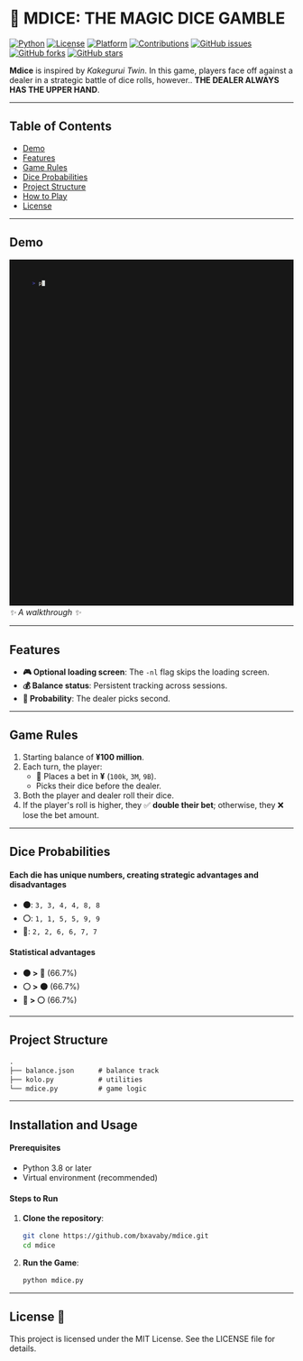 # 🎲 MDICE: THE MAGIC DICE GAMBLE

[![Python](https://img.shields.io/badge/Python-3.8%2B-blue?style=flat-square)](https://www.python.org/downloads/)
[![License](https://img.shields.io/badge/License-MIT-green?style=flat-square)](LICENSE)
[![Platform](https://img.shields.io/badge/Platform-Terminal-lightgrey?style=flat-square)](#)
[![Contributions](https://img.shields.io/badge/Contributions-Welcome-orange?style=flat-square)](CONTRIBUTING.md)
[![GitHub issues](https://img.shields.io/github/issues/bxavaby/mdice?style=flat-square)](https://github.com/bxavaby/mdice/issues)
[![GitHub forks](https://img.shields.io/github/forks/bxavaby/mdice?style=flat-square)](https://github.com/bxavaby/mdice/network)
[![GitHub stars](https://img.shields.io/github/stars/bxavaby/mdice?style=flat-square)](https://github.com/bxavaby/mdice/stargazers)

**Mdice** is inspired by *Kakegurui Twin*. In this game, players face off against a dealer in a strategic battle of dice rolls, however.. **THE DEALER ALWAYS HAS THE UPPER HAND**. 

---

## Table of Contents
- [Demo](#demo)
- [Features](#features)
- [Game Rules](#game-rules)
- [Dice Probabilities](#dice-probabilities)
- [Project Structure](#project-structure)
- [How to Play](#how-to-play)
- [License](#license)

---

## Demo
![Mdice Demo](assets/magic.gif)  
*✨ A walkthrough ✨*

---

## Features
- **🎮 Optional loading screen**: The `-nl` flag skips the loading screen.
- **💰 Balance status**: Persistent tracking across sessions.
- **🎯 Probability**: The dealer picks second.

---

## Game Rules
1. Starting balance of **¥100 million**.
2. Each turn, the player:
   - 💸 Places a bet in **¥** (`100k`, `3M`, `9B`).
   - Picks their dice before the dealer.
3. Both the player and dealer roll their dice.
4. If the player's roll is higher, they ✅ **double their bet**; otherwise, they ❌ lose the bet amount.

---

## Dice Probabilities

#### **Each die has unique numbers, creating strategic advantages and disadvantages**
- **⚫**: `3, 3, 4, 4, 8, 8`
- **⚪**: `1, 1, 5, 5, 9, 9`
- **🔴**: `2, 2, 6, 6, 7, 7`

#### **Statistical advantages**
- **⚫ > 🔴** (66.7%)
- **⚪ > ⚫** (66.7%)
- **🔴 > ⚪** (66.7%)

---

## **Project Structure**
```plaintext
.
├── balance.json      # balance track
├── kolo.py           # utilities
└── mdice.py          # game logic
```

---

## **Installation and Usage**

#### **Prerequisites**
- Python 3.8 or later
- Virtual environment (recommended)

#### **Steps to Run**
1. **Clone the repository**:

   ```bash
   git clone https://github.com/bxavaby/mdice.git
   cd mdice
   ```
   
2. **Run the Game**:

   ```bash
   python mdice.py
   ```
   
---

## License 📜
This project is licensed under the MIT License. See the LICENSE file for details.
